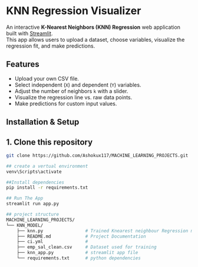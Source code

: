 # KNN Regression Visualizer

An interactive **K-Nearest Neighbors (KNN) Regression** web application built with [Streamlit](https://streamlit.io/).  
This app allows users to upload a dataset, choose variables, visualize the regression fit, and make predictions.

##  Features
- Upload your own CSV file.
- Select independent (`X`) and dependent (`Y`) variables.
- Adjust the number of neighbors `k` with a slider.
- Visualize the regression line vs. raw data points.
- Make predictions for custom input values.

## Installation & Setup

## 1. Clone this repository
```bash
git clone https://github.com/Ashokux117/MACHINE_LEARNING_PROJECTS.git

## create a vertual environment
venv\Scripts\activate

##Install dependencies
pip install -r requirements.txt

## Run The App
streamlit run app.py

## project structure
MACHINE_LEARNING_PROJECTS/
└── KNN_MODEL/
    ├── knn.py                # Trained Knearest neighbour Regression model
    ├── README.md             # Project Documentation
    ├── ci.yml                #
    ├── emp_sal_clean.csv     # Dataset used for training
    ├── knn_app.py            # streamlit app file
    └── requirements.txt      # python dependencies


